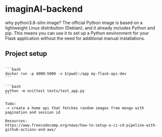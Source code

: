 # imaginAI-backend


why python3.8-slim image?
The official Python image is based on a lightweight Linux distribution (Debian), and it already includes Python and pip. This means you can use it to set up a Python environment for your Flask application without the need for additional manual installations.
## Project setup

``````

```bash
docker run -p 4000:5000 -v $(pwd):/app my-flask-api-dev
```

```bash
python -m unittest tests/test_app.py
```

Todo:
-> create a home api that fetches random images from mongo with pagination and session id

Resources:
https://www.freecodecamp.org/news/how-to-setup-a-ci-cd-pipeline-with-github-actions-and-aws/